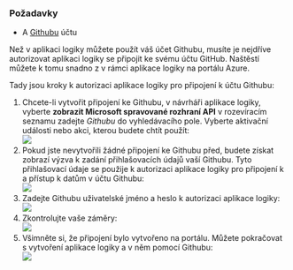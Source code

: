 ### <a name="prerequisites"></a>Požadavky
* A [Githubu](http://GitHub.com) účtu 

Než v aplikaci logiky můžete použít váš účet Githubu, musíte je nejdříve autorizovat aplikaci logiky se připojit ke svému účtu GitHub. Naštěstí můžete k tomu snadno z v rámci aplikace logiky na portálu Azure. 

Tady jsou kroky k autorizaci aplikace logiky pro připojení k účtu Githubu:

1. Chcete-li vytvořit připojení ke Githubu, v návrháři aplikace logiky, vyberte **zobrazit Microsoft spravované rozhraní API** v rozevíracím seznamu zadejte *Githubu* do vyhledávacího pole. Vyberte aktivační události nebo akci, kterou budete chtít použít:  
   ![](./media/connectors-create-api-github/github-1.png)
2. Pokud jste nevytvořili žádné připojení ke Githubu před, budete získat zobrazí výzva k zadání přihlašovacích údajů vaší Githubu. Tyto přihlašovací údaje se použije k autorizaci aplikace logiky pro připojení k a přístup k datům v účtu Githubu:  
   ![](./media/connectors-create-api-github/github-2.png)
3. Zadejte Githubu uživatelské jméno a heslo k autorizaci aplikace logiky:  
   ![](./media/connectors-create-api-github/github-3.png)   
4. Zkontrolujte vaše záměry:  
   ![](./media/connectors-create-api-github/github-4.png)   
5. Všimněte si, že připojení bylo vytvořeno na portálu. Můžete pokračovat s vytvoření aplikace logiky a v něm pomocí Githubu:   
   ![](./media/connectors-create-api-github/github-5.png)   

